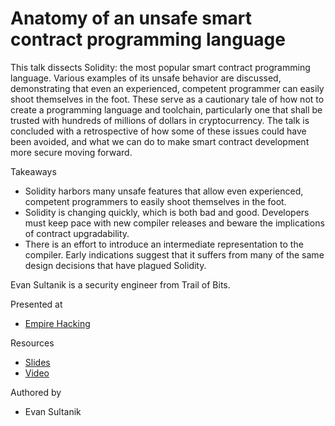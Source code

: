 # Anatomy of an unsafe smart contract programming language

This talk dissects Solidity: the most popular smart contract programming language. Various examples of its unsafe behavior are discussed, demonstrating that even an experienced, competent programmer can easily shoot themselves in the foot. These serve as a cautionary tale of how not to create a programming language and toolchain, particularly one that shall be trusted with hundreds of millions of dollars in cryptocurrency. The talk is concluded with a retrospective of how some of these issues could have been avoided, and what we can do to make smart contract development more secure moving forward.

Takeaways

* Solidity harbors many unsafe features that allow even experienced, competent programmers to easily shoot themselves in the foot.
* Solidity is changing quickly, which is both bad and good. Developers must keep pace with new compiler releases and beware the implications of contract upgradability.
* There is an effort to introduce an intermediate representation to the compiler. Early indications suggest that it suffers from many of the same design decisions that have plagued Solidity.

Evan Sultanik is a security engineer from Trail of Bits.

Presented at

* [Empire Hacking](https://blog.trailofbits.com/2018/11/19/return-of-the-blockchain-security-empire-hacking/)

Resources

* [Slides](Anatomy%20of%20an%20Unsafe%20Smart%20Contract%20Programming%20Language%20(Sultanik%20EH%202018-12-12.pdf))
* [Video](https://www.youtube.com/watch?v=JaUIxMJAOsA)

Authored by

* Evan Sultanik
